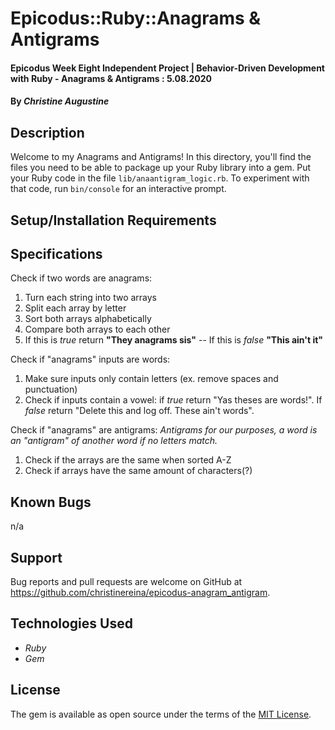 # Epicodus::Ruby::Anagrams & Antigrams

#### Epicodus Week Eight Independent Project | Behavior-Driven Development with Ruby - Anagrams & Antigrams : 5.08.2020

#### By _**Christine Augustine**_

## Description

Welcome to my Anagrams and Antigrams! In this directory, you'll find the files you need to be able to package up your Ruby library into a gem. Put your Ruby code in the file `lib/anaantigram_logic.rb`. To experiment with that code, run `bin/console` for an interactive prompt.

## Setup/Installation Requirements

<!-- Add this line to your application's Gemfile:

```ruby
gem 'example-ruby-gem'
```

And then execute:

    $ bundle

Or install it yourself as:

    $ gem install example-ruby-gem -->

## Specifications

Check if two words are anagrams:
1. Turn each string into two arrays
2. Split each array by letter
3. Sort both arrays alphabetically
5. Compare both arrays to each other
6. If this is *true* return **"They anagrams sis"** -- If this is *false* **"This ain't it"**

Check if "anagrams" inputs are words:
1. Make sure inputs only contain letters (ex. remove spaces and punctuation)
2. Check if inputs contain a vowel: if *true* return "Yas theses are words!". If *false* return "Delete this and log off. These ain't words".

Check if "anagrams" are antigrams:
*Antigrams for our purposes, a word is an "antigram" of another word if no letters match.*
1. Check if the arrays are the same when sorted A-Z 
2. Check if arrays have the same amount of characters(?)

## Known Bugs

n/a

## Support 

Bug reports and pull requests are welcome on GitHub at https://github.com/christinereina/epicodus-anagram_antigram.

## Technologies Used

* _Ruby_
* _Gem_

## License

The gem is available as open source under the terms of the [MIT License](http://opensource.org/licenses/MIT).